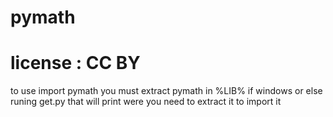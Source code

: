 # pymath

# license : CC BY

to use import pymath you must extract pymath in %LIB% if windows or else runing get.py that will print were you need to extract it to import it 
